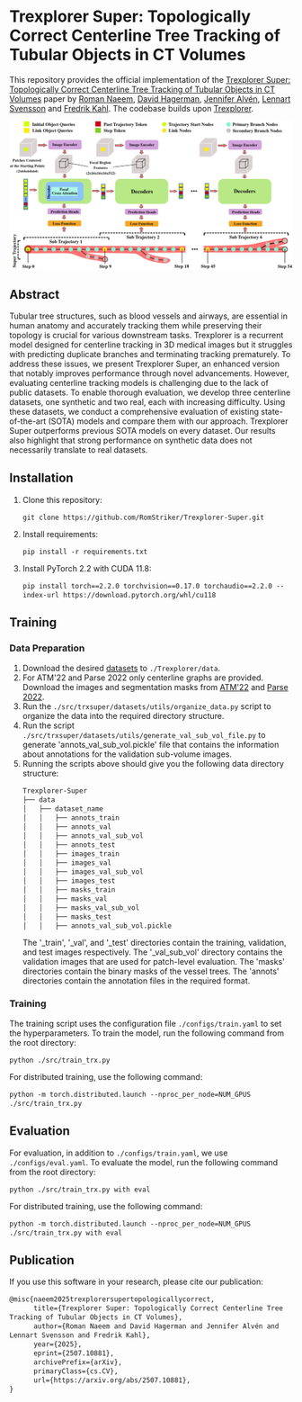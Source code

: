 # Trexplorer Super: Topologically Correct Centerline Tree Tracking of Tubular Objects in CT Volumes

This repository provides the official implementation of the [Trexplorer Super: Topologically Correct Centerline Tree Tracking of Tubular Objects in CT Volumes](https://arxiv.org/abs/2507.10881) paper by [Roman Naeem](https://research.chalmers.se/en/person/nroman), [David Hagerman](https://research.chalmers.se/en/person/olzond), [Jennifer Alvén](), [Lennart Svensson](https://research.chalmers.se/person/alven) and [Fredrik Kahl](https://research.chalmers.se/person/kahlf). The codebase builds upon [Trexplorer](https://github.com/RomStriker/Trexplorer).

<div align="center">
    <img src="docs/architecture.jpg" alt="arch" width="1000"/>
</div>

## Abstract

Tubular tree structures, such as blood vessels and airways, are essential in human anatomy and accurately tracking them while preserving their topology is crucial for various downstream tasks. Trexplorer is a recurrent model designed for centerline tracking in 3D medical images but it struggles with predicting duplicate branches and terminating tracking prematurely. To address these issues, we present Trexplorer Super, an enhanced version that notably improves performance through novel advancements. However, evaluating centerline tracking models is challenging due to the lack of public datasets. To enable thorough evaluation, we develop three centerline datasets, one synthetic and two real, each with increasing difficulty. Using these datasets, we conduct a comprehensive evaluation of existing state-of-the-art (SOTA) models and compare them with our approach. Trexplorer Super outperforms previous SOTA models on every dataset. Our results also highlight that strong performance on synthetic data does not necessarily translate to real datasets.

## Installation
1. Clone this repository:
    ```
    git clone https://github.com/RomStriker/Trexplorer-Super.git
    ``` 
2. Install requirements:
    ```
    pip install -r requirements.txt
    ```
3. Install PyTorch 2.2 with CUDA 11.8:
    ```
    pip install torch==2.2.0 torchvision==0.17.0 torchaudio==2.2.0 --index-url https://download.pytorch.org/whl/cu118
    ```

## Training

### Data Preparation
1. Download the desired [datasets](https://zenodo.org/records/15888958) to `./Trexplorer/data`.
2. For ATM'22 and Parse 2022 only centerline graphs are provided. Download the images and segmentation masks from [ATM'22](https://atm22.grand-challenge.org/) and [Parse 2022](https://parse2022.grand-challenge.org/).
3. Run the `./src/trxsuper/datasets/utils/organize_data.py` script to organize the data into the required directory structure.
4. Run the script `./src/trxsuper/datasets/utils/generate_val_sub_vol_file.py` to generate 'annots_val_sub_vol.pickle' file that contains the information about annotations for the validation sub-volume images. 
5. Running the scripts above should give you the following data directory structure:
    ```
    Trexplorer-Super
    ├── data
    │   ├── dataset_name
    │   │   ├── annots_train
    │   │   ├── annots_val
    │   │   ├── annots_val_sub_vol
    │   │   ├── annots_test 
    │   │   ├── images_train
    │   │   ├── images_val
    │   │   ├── images_val_sub_vol
    │   │   ├── images_test
    │   │   ├── masks_train
    │   │   ├── masks_val
    │   │   ├── masks_val_sub_vol
    │   │   ├── masks_test
    │   │   ├── annots_val_sub_vol.pickle
    ```
   The '_train', '_val', and '_test' directories contain the training, validation, and test images respectively. The '_val_sub_vol' directory contains the validation images that are used for patch-level evaluation. The 'masks' directories contain the binary masks of the vessel trees. The 'annots' directories contain the annotation files in the required format.

### Training
The training script uses the configuration file `./configs/train.yaml` to set the hyperparameters. To train the model, run the following command from the root directory:
```
python ./src/train_trx.py
```
For distributed training, use the following command:
```
python -m torch.distributed.launch --nproc_per_node=NUM_GPUS ./src/train_trx.py
```

## Evaluation
For evaluation, in addition to `./configs/train.yaml`, we use  `./configs/eval.yaml`. To evaluate the model, run the following command from the root directory:
```
python ./src/train_trx.py with eval
```
For distributed training, use the following command:
```
python -m torch.distributed.launch --nproc_per_node=NUM_GPUS ./src/train_trx.py with eval
```

## Publication
If you use this software in your research, please cite our publication:

```
@misc{naeem2025trexplorersupertopologicallycorrect,
      title={Trexplorer Super: Topologically Correct Centerline Tree Tracking of Tubular Objects in CT Volumes}, 
      author={Roman Naeem and David Hagerman and Jennifer Alvén and Lennart Svensson and Fredrik Kahl},
      year={2025},
      eprint={2507.10881},
      archivePrefix={arXiv},
      primaryClass={cs.CV},
      url={https://arxiv.org/abs/2507.10881}, 
}
```
